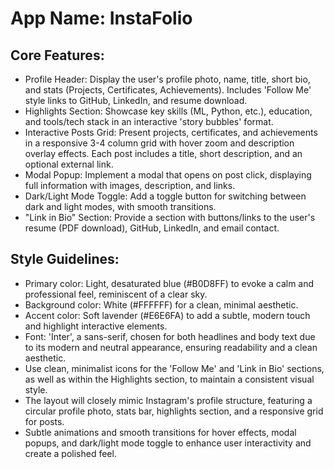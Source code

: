 # **App Name**: InstaFolio

## Core Features:

- Profile Header: Display the user's profile photo, name, title, short bio, and stats (Projects, Certificates, Achievements). Includes 'Follow Me' style links to GitHub, LinkedIn, and resume download.
- Highlights Section: Showcase key skills (ML, Python, etc.), education, and tools/tech stack in an interactive 'story bubbles' format.
- Interactive Posts Grid: Present projects, certificates, and achievements in a responsive 3-4 column grid with hover zoom and description overlay effects. Each post includes a title, short description, and an optional external link.
- Modal Popup: Implement a modal that opens on post click, displaying full information with images, description, and links.
- Dark/Light Mode Toggle: Add a toggle button for switching between dark and light modes, with smooth transitions.
- "Link in Bio" Section: Provide a section with buttons/links to the user's resume (PDF download), GitHub, LinkedIn, and email contact.

## Style Guidelines:

- Primary color: Light, desaturated blue (#B0D8FF) to evoke a calm and professional feel, reminiscent of a clear sky.
- Background color: White (#FFFFFF) for a clean, minimal aesthetic.
- Accent color: Soft lavender (#E6E6FA) to add a subtle, modern touch and highlight interactive elements.
- Font: 'Inter', a sans-serif, chosen for both headlines and body text due to its modern and neutral appearance, ensuring readability and a clean aesthetic.
- Use clean, minimalist icons for the 'Follow Me' and 'Link in Bio' sections, as well as within the Highlights section, to maintain a consistent visual style.
- The layout will closely mimic Instagram's profile structure, featuring a circular profile photo, stats bar, highlights section, and a responsive grid for posts.
- Subtle animations and smooth transitions for hover effects, modal popups, and dark/light mode toggle to enhance user interactivity and create a polished feel.